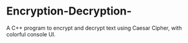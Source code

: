 # Encryption-Decryption-
 A C++ program to encrypt and decrypt text using Caesar Cipher, with colorful console UI.
